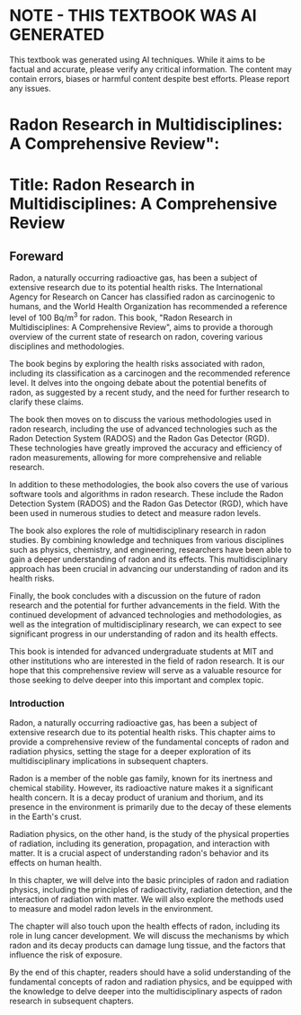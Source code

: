 # NOTE - THIS TEXTBOOK WAS AI GENERATED

This textbook was generated using AI techniques. While it aims to be factual and accurate, please verify any critical information. The content may contain errors, biases or harmful content despite best efforts. Please report any issues.

# Radon Research in Multidisciplines: A Comprehensive Review":


# Title: Radon Research in Multidisciplines: A Comprehensive Review

## Foreward

Radon, a naturally occurring radioactive gas, has been a subject of extensive research due to its potential health risks. The International Agency for Research on Cancer has classified radon as carcinogenic to humans, and the World Health Organization has recommended a reference level of 100 Bq/m<sup>3</sup> for radon. This book, "Radon Research in Multidisciplines: A Comprehensive Review", aims to provide a thorough overview of the current state of research on radon, covering various disciplines and methodologies.

The book begins by exploring the health risks associated with radon, including its classification as a carcinogen and the recommended reference level. It delves into the ongoing debate about the potential benefits of radon, as suggested by a recent study, and the need for further research to clarify these claims.

The book then moves on to discuss the various methodologies used in radon research, including the use of advanced technologies such as the Radon Detection System (RADOS) and the Radon Gas Detector (RGD). These technologies have greatly improved the accuracy and efficiency of radon measurements, allowing for more comprehensive and reliable research.

In addition to these methodologies, the book also covers the use of various software tools and algorithms in radon research. These include the Radon Detection System (RADOS) and the Radon Gas Detector (RGD), which have been used in numerous studies to detect and measure radon levels.

The book also explores the role of multidisciplinary research in radon studies. By combining knowledge and techniques from various disciplines such as physics, chemistry, and engineering, researchers have been able to gain a deeper understanding of radon and its effects. This multidisciplinary approach has been crucial in advancing our understanding of radon and its health risks.

Finally, the book concludes with a discussion on the future of radon research and the potential for further advancements in the field. With the continued development of advanced technologies and methodologies, as well as the integration of multidisciplinary research, we can expect to see significant progress in our understanding of radon and its health effects.

This book is intended for advanced undergraduate students at MIT and other institutions who are interested in the field of radon research. It is our hope that this comprehensive review will serve as a valuable resource for those seeking to delve deeper into this important and complex topic.




### Introduction

Radon, a naturally occurring radioactive gas, has been a subject of extensive research due to its potential health risks. This chapter aims to provide a comprehensive review of the fundamental concepts of radon and radiation physics, setting the stage for a deeper exploration of its multidisciplinary implications in subsequent chapters.

Radon is a member of the noble gas family, known for its inertness and chemical stability. However, its radioactive nature makes it a significant health concern. It is a decay product of uranium and thorium, and its presence in the environment is primarily due to the decay of these elements in the Earth's crust. 

Radiation physics, on the other hand, is the study of the physical properties of radiation, including its generation, propagation, and interaction with matter. It is a crucial aspect of understanding radon's behavior and its effects on human health. 

In this chapter, we will delve into the basic principles of radon and radiation physics, including the principles of radioactivity, radiation detection, and the interaction of radiation with matter. We will also explore the methods used to measure and model radon levels in the environment.

The chapter will also touch upon the health effects of radon, including its role in lung cancer development. We will discuss the mechanisms by which radon and its decay products can damage lung tissue, and the factors that influence the risk of exposure.

By the end of this chapter, readers should have a solid understanding of the fundamental concepts of radon and radiation physics, and be equipped with the knowledge to delve deeper into the multidisciplinary aspects of radon research in subsequent chapters.




